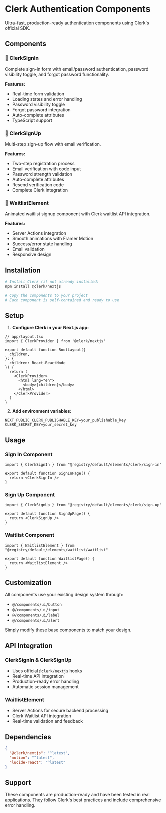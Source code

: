 # Clerk Authentication Components

Ultra-fast, production-ready authentication components using Clerk's official SDK.

## Components

### 🔐 ClerkSignIn
Complete sign-in form with email/password authentication, password visibility toggle, and forgot password functionality.

**Features:**
- Real-time form validation
- Loading states and error handling
- Password visibility toggle
- Forgot password integration
- Auto-complete attributes
- TypeScript support

### 📝 ClerkSignUp
Multi-step sign-up flow with email verification.

**Features:**
- Two-step registration process
- Email verification with code input
- Password strength validation
- Auto-complete attributes
- Resend verification code
- Complete Clerk integration

### 📧 WaitlistElement
Animated waitlist signup component with Clerk waitlist API integration.

**Features:**
- Server Actions integration
- Smooth animations with Framer Motion
- Success/error state handling
- Email validation
- Responsive design

## Installation

```bash
# Install Clerk (if not already installed)
npm install @clerk/nextjs

# Copy the components to your project
# Each component is self-contained and ready to use
```

## Setup

1. **Configure Clerk in your Next.js app:**

```tsx
// app/layout.tsx
import { ClerkProvider } from '@clerk/nextjs'

export default function RootLayout({
  children,
}: {
  children: React.ReactNode
}) {
  return (
    <ClerkProvider>
      <html lang="en">
        <body>{children}</body>
      </html>
    </ClerkProvider>
  )
}
```

2. **Add environment variables:**

```env
NEXT_PUBLIC_CLERK_PUBLISHABLE_KEY=your_publishable_key
CLERK_SECRET_KEY=your_secret_key
```

## Usage

### Sign In Component
```tsx
import { ClerkSignIn } from "@registry/default/elements/clerk/sign-in"

export default function SignInPage() {
  return <ClerkSignIn />
}
```

### Sign Up Component
```tsx
import { ClerkSignUp } from "@registry/default/elements/clerk/sign-up"

export default function SignUpPage() {
  return <ClerkSignUp />
}
```

### Waitlist Component
```tsx
import { WaitlistElement } from "@registry/default/elements/waitlist/waitlist"

export default function WaitlistPage() {
  return <WaitlistElement />
}
```

## Customization

All components use your existing design system through:
- `@/components/ui/button`
- `@/components/ui/input` 
- `@/components/ui/label`
- `@/components/ui/alert`

Simply modify these base components to match your design.

## API Integration

### ClerkSignIn & ClerkSignUp
- Uses official `@clerk/nextjs` hooks
- Real-time API integration
- Production-ready error handling
- Automatic session management

### WaitlistElement  
- Server Actions for secure backend processing
- Clerk Waitlist API integration
- Real-time validation and feedback

## Dependencies

```json
{
  "@clerk/nextjs": "^latest",
  "motion": "^latest",
  "lucide-react": "^latest"
}
```

## Support

These components are production-ready and have been tested in real applications. They follow Clerk's best practices and include comprehensive error handling.